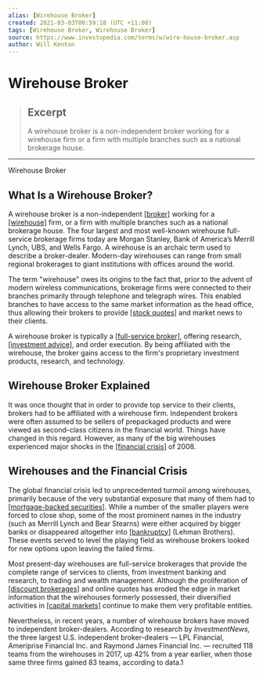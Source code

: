 ```yaml
---
alias: [Wirehouse Broker]
created: 2021-03-03T00:59:18 (UTC +11:00)
tags: [Wirehouse Broker, Wirehouse Broker]
source: https://www.investopedia.com/terms/w/wire-house-broker.asp
author: Will Kenton
---
```


# Wirehouse Broker

> ## Excerpt
> A wirehouse broker is a non-independent broker working for a wirehouse firm or a firm with multiple branches such as a national brokerage house.

---

Wirehouse Broker
## What Is a Wirehouse Broker?

A wirehouse broker is a non-independent [[broker]](https://www.investopedia.com/terms/b/broker.asp) working for a [[wirehouse]](https://www.investopedia.com/terms/w/wirehouse.asp) firm, or a firm with multiple branches such as a national brokerage house. The four largest and most well-known wirehouse full-service brokerage firms today are Morgan Stanley, Bank of America’s Merrill Lynch, UBS, and Wells Fargo. A wirehouse is an archaic term used to describe a broker-dealer. Modern-day wirehouses can range from small regional brokerages to giant institutions with offices around the world.

The term "wirehouse" owes its origins to the fact that, prior to the advent of modern wireless communications, brokerage firms were connected to their branches primarily through telephone and telegraph wires. This enabled branches to have access to the same market information as the head office, thus allowing their brokers to provide [[stock quotes]](https://www.investopedia.com/terms/s/stockquote.asp) and market news to their clients.

A wirehouse broker is typically a [[full-service broker]](https://www.investopedia.com/terms/f/fullservicebroker.asp), offering research, [[investment advice]](https://www.investopedia.com/terms/i/investment-advice.asp), and order execution. By being affiliated with the wirehouse, the broker gains access to the firm's proprietary investment products, research, and technology.

## Wirehouse Broker Explained

It was once thought that in order to provide top service to their clients, brokers had to be affiliated with a wirehouse firm. Independent brokers were often assumed to be sellers of prepackaged products and were viewed as second-class citizens in the financial world. Things have changed in this regard. However, as many of the big wirehouses experienced major shocks in the [[financial crisis]](https://www.investopedia.com/terms/f/financial-crisis.asp) of 2008.

## Wirehouses and the Financial Crisis

The global financial crisis led to unprecedented turmoil among wirehouses, primarily because of the very substantial exposure that many of them had to [[mortgage-backed securities]](https://www.investopedia.com/terms/m/mbs.asp). While a number of the smaller players were forced to close shop, some of the most prominent names in the industry (such as Merrill Lynch and Bear Stearns) were either acquired by bigger banks or disappeared altogether into [[bankruptcy]](https://www.investopedia.com/terms/b/bankruptcy.asp) (Lehman Brothers). These events served to level the playing field as wirehouse brokers looked for new options upon leaving the failed firms.

Most present-day wirehouses are full-service brokerages that provide the complete range of services to clients, from investment banking and research, to trading and wealth management. Although the proliferation of [[discount brokerages]](https://www.investopedia.com/terms/d/discountbroker.asp) and online quotes has eroded the edge in market information that the wirehouses formerly possessed, their diversified activities in [[capital markets]](https://www.investopedia.com/terms/c/capitalmarkets.asp) continue to make them very profitable entities.

Nevertheless, in recent years, a number of wirehouse brokers have moved to independent broker-dealers. According to research by _InvestmentNews,_ the three largest U.S. independent broker-dealers — LPL Financial, Ameriprise Financial Inc. and Raymond James Financial Inc. — recruited 118 teams from the wirehouses in 2017, up 42% from a year earlier, when those same three firms gained 83 teams, according to data.1
